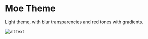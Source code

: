 # Moe Theme

Light theme, with blur transparencies and red tones with gradients.

![alt text](https://cldup.com/xMMo_qT3Yr.png)

